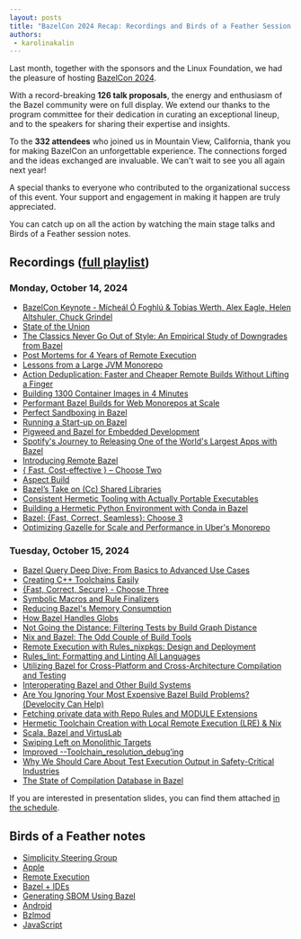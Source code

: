 ```yaml
---
layout: posts
title: "BazelCon 2024 Recap: Recordings and Birds of a Feather Session Notes"
authors:
 - karolinakalin
---
```


Last month, together with the sponsors and the Linux Foundation, we had the pleasure of hosting [BazelCon 2024](https://events.linuxfoundation.org/bazelcon/).

With a record-breaking **126 talk proposals**, the energy and enthusiasm of the Bazel community were on full display. We extend our thanks to the program committee for their dedication in curating an exceptional lineup, and to the speakers for sharing their expertise and insights.

To the **332 attendees** who joined us in Mountain View, California, thank you for making BazelCon an unforgettable experience. The connections forged and the ideas exchanged are invaluable. We can't wait to see you all again next year!

A special thanks to everyone who contributed to the organizational success of this event. Your support and engagement in making it happen are truly appreciated.

You can catch up on all the action by watching the main stage talks and Birds of a Feather session notes.

## Recordings ([full playlist](https://www.youtube.com/playlist?list=PLbzoR-pLrL6ptKfAQNZ5RS4HMdmeilBcw))

### Monday, October 14, 2024

- [BazelCon Keynote - Mícheál Ó Foghlú & Tobias Werth, Alex Eagle, Helen Altshuler, Chuck Grindel](https://www.youtube.com/watch?v=-0DRS99dSU4&list=PLbzoR-pLrL6ptKfAQNZ5RS4HMdmeilBcw)
- [State of the Union](https://www.youtube.com/watch?v=-rjIX5AVF5A&list=PLbzoR-pLrL6ptKfAQNZ5RS4HMdmeilBcw&index=2)
- [The Classics Never Go Out of Style: An Empirical Study of Downgrades from Bazel](https://www.youtube.com/watch?v=Yu281P45NsA&list=PLbzoR-pLrL6ptKfAQNZ5RS4HMdmeilBcw&index=3)
- [Post Mortems for 4 Years of Remote Execution](https://www.youtube.com/watch?v=2c_SaHI3KLs&list=PLbzoR-pLrL6ptKfAQNZ5RS4HMdmeilBcw&index=4)
- [Lessons from a Large JVM Monorepo](https://www.youtube.com/watch?v=-aoFq_rh1QQ&list=PLbzoR-pLrL6ptKfAQNZ5RS4HMdmeilBcw&index=5)
- [Action Deduplication: Faster and Cheaper Remote Builds Without Lifting a Finger](https://www.youtube.com/watch?v=zZB_Q-BKJ04&list=PLbzoR-pLrL6ptKfAQNZ5RS4HMdmeilBcw&index=6)
- [Building 1300 Container Images in 4 Minutes](https://www.youtube.com/watch?v=c-yvIQooOSA&list=PLbzoR-pLrL6ptKfAQNZ5RS4HMdmeilBcw&index=7)
- [Performant Bazel Builds for Web Monorepos at Scale](https://www.youtube.com/watch?v=7gla337tfV0&list=PLbzoR-pLrL6ptKfAQNZ5RS4HMdmeilBcw&index=8)
- [Perfect Sandboxing in Bazel](https://www.youtube.com/watch?v=TxVEJ3gycUw&list=PLbzoR-pLrL6ptKfAQNZ5RS4HMdmeilBcw&index=9)
- [Running a Start-up on Bazel](https://www.youtube.com/watch?v=BSw7HhF9jRM&list=PLbzoR-pLrL6ptKfAQNZ5RS4HMdmeilBcw&index=10)
- [Pigweed and Bazel for Embedded Development](https://www.youtube.com/watch?v=eiHTMU6a7uQ&list=PLbzoR-pLrL6ptKfAQNZ5RS4HMdmeilBcw&index=11)
- [Spotify's Journey to Releasing One of the World's Largest Apps with Bazel](https://www.youtube.com/watch?v=gN-DLmX00mk&list=PLbzoR-pLrL6ptKfAQNZ5RS4HMdmeilBcw&index=12)
- [Introducing Remote Bazel](https://www.youtube.com/watch?v=BM2gsH2Ao04&list=PLbzoR-pLrL6ptKfAQNZ5RS4HMdmeilBcw&index=13)
- [{ Fast, Cost-effective } – Choose Two](https://www.youtube.com/watch?v=wnpqZ5XIEYU&list=PLbzoR-pLrL6ptKfAQNZ5RS4HMdmeilBcw&index=14)
- [Aspect Build](https://www.youtube.com/watch?v=lqo5qkzTS3k&list=PLbzoR-pLrL6ptKfAQNZ5RS4HMdmeilBcw&index=15)
- [Bazel’s Take on (Cc) Shared Libraries](https://www.youtube.com/watch?v=Y7qh-RGtkjg&list=PLbzoR-pLrL6ptKfAQNZ5RS4HMdmeilBcw&index=16)
- [Consistent Hermetic Tooling with Actually Portable Executables](https://www.youtube.com/watch?v=Z-WEnJr5CnM&list=PLbzoR-pLrL6ptKfAQNZ5RS4HMdmeilBcw&index=17)
- [Building a Hermetic Python Environment with Conda in Bazel](https://www.youtube.com/watch?v=9dQK7AacoLs&list=PLbzoR-pLrL6ptKfAQNZ5RS4HMdmeilBcw&index=18)
- [Bazel: {Fast, Correct, Seamless}: Choose 3](https://www.youtube.com/watch?v=LfsykTj38SY&list=PLbzoR-pLrL6ptKfAQNZ5RS4HMdmeilBcw&index=19)
- [Optimizing Gazelle for Scale and Performance in Uber's Monorepo](https://www.youtube.com/watch?v=6NDnxHFbr6Q&list=PLbzoR-pLrL6ptKfAQNZ5RS4HMdmeilBcw&index=20)

### Tuesday, October 15, 2024

- [Bazel Query Deep Dive: From Basics to Advanced Use Cases](https://www.youtube.com/watch?v=Cxz7ys56Irg&list=PLbzoR-pLrL6ptKfAQNZ5RS4HMdmeilBcw&index=21)
- [Creating C++ Toolchains Easily](https://www.youtube.com/watch?v=PVFU5kFyr8Y&list=PLbzoR-pLrL6ptKfAQNZ5RS4HMdmeilBcw&index=22)
- [{Fast, Correct, Secure} - Choose Three](https://www.youtube.com/watch?v=40hSKjw2LEc&list=PLbzoR-pLrL6ptKfAQNZ5RS4HMdmeilBcw&index=23)
- [Symbolic Macros and Rule Finalizers](https://www.youtube.com/watch?v=soKwK4lWl9g&list=PLbzoR-pLrL6ptKfAQNZ5RS4HMdmeilBcw&index=24)
- [Reducing Bazel's Memory Consumption](https://www.youtube.com/watch?v=op4gIYxucjE&list=PLbzoR-pLrL6ptKfAQNZ5RS4HMdmeilBcw&index=25)
- [How Bazel Handles Globs](https://www.youtube.com/watch?v=ZrevTeuU-gQ&list=PLbzoR-pLrL6ptKfAQNZ5RS4HMdmeilBcw&index=26)
- [Not Going the Distance: Filtering Tests by Build Graph Distance](https://www.youtube.com/watch?v=Or0o0Q7Zc1w&list=PLbzoR-pLrL6ptKfAQNZ5RS4HMdmeilBcw&index=27)
- [Nix and Bazel: The Odd Couple of Build Tools](https://www.youtube.com/watch?v=6qOoOsjmyZ0&list=PLbzoR-pLrL6ptKfAQNZ5RS4HMdmeilBcw&index=28)
- [Remote Execution with Rules_nixpkgs: Design and Deployment](https://www.youtube.com/watch?v=U-FO1eFaBnc&list=PLbzoR-pLrL6ptKfAQNZ5RS4HMdmeilBcw&index=29)
- [Rules_lint: Formatting and Linting All Languages](https://www.youtube.com/watch?v=CnK-RAdfrpI&list=PLbzoR-pLrL6ptKfAQNZ5RS4HMdmeilBcw&index=30)
- [Utilizing Bazel for Cross-Platform and Cross-Architecture Compilation and Testing](https://www.youtube.com/watch?v=E3DCwQzRPJA&list=PLbzoR-pLrL6ptKfAQNZ5RS4HMdmeilBcw&index=31)
- [Interoperating Bazel and Other Build Systems](https://www.youtube.com/watch?v=NWMHwWTngVA&list=PLbzoR-pLrL6ptKfAQNZ5RS4HMdmeilBcw&index=32)
- [Are You Ignoring Your Most Expensive Bazel Build Problems? (Develocity Can Help)](https://www.youtube.com/watch?v=GqXxtPTYb3E&list=PLbzoR-pLrL6ptKfAQNZ5RS4HMdmeilBcw&index=33)
- [Fetching private data with Repo Rules and MODULE Extensions](https://www.youtube.com/watch?v=ePrG8iZ6Z_o&list=PLbzoR-pLrL6ptKfAQNZ5RS4HMdmeilBcw&index=34)
- [Hermetic Toolchain Creation with Local Remote Execution (LRE) & Nix](https://www.youtube.com/watch?v=uokjTev8myk&list=PLbzoR-pLrL6ptKfAQNZ5RS4HMdmeilBcw&index=35)
- [Scala, Bazel and VirtusLab](https://www.youtube.com/watch?v=lTeTiDsyATU&list=PLbzoR-pLrL6ptKfAQNZ5RS4HMdmeilBcw&index=36)
- [Swiping Left on Monolithic Targets](https://www.youtube.com/watch?v=v4wkzp-2K9w&list=PLbzoR-pLrL6ptKfAQNZ5RS4HMdmeilBcw&index=37)
- [Improved --Toolchain_resolution_debug’ing](https://www.youtube.com/watch?v=z4-3To3oLGo&list=PLbzoR-pLrL6ptKfAQNZ5RS4HMdmeilBcw&index=38)
- [Why We Should Care About Test Execution Output in Safety-Critical Industries](https://www.youtube.com/watch?v=e3zwztC7t1Q&list=PLbzoR-pLrL6ptKfAQNZ5RS4HMdmeilBcw&index=39)
- [The State of Compilation Database in Bazel](https://www.youtube.com/watch?v=HJGD0-mX6G8&list=PLbzoR-pLrL6ptKfAQNZ5RS4HMdmeilBcw&index=40)

If you are interested in presentation slides, you can find them attached [in the schedule](https://bazelcon2024.sched.com/overview/area/Yes?iframe=no).

## Birds of a Feather notes

- [Simplicity Steering Group](https://docs.google.com/document/d/1ztX_LE7BXzbtgfMte8wHRHNQb0PYqtKS1vFilzTRY4s/edit?usp=sharing)
- [Apple](https://docs.google.com/document/d/1mqTf03vsmO8pq-ga-klq0M34P5U41nWkkyMwu4ctBHo/edit?usp=sharing)
- [Remote Execution](https://docs.google.com/document/d/1Ms90xJk0X7hWjgEc07pEIKSs8UDQgiW0m9xPn9M0r1k/edit?usp=sharing)
- [Bazel + IDEs](https://docs.google.com/document/d/1WlOWYjGZZTciwOfaI8ugxwJSFc8mlOj4nf7PST97rEI/edit?usp=sharing)
- [Generating SBOM Using Bazel](https://docs.google.com/document/d/1pCOqxJTff3R4OBOu4ornyambpURCZmcWJn1ssNQPxY4/edit?usp=sharing)
- [Android](https://docs.google.com/document/d/1BZv6z8rYUIWx-YD8UdWsV2KffjRiO3Q89ubhmGlMlBc/edit?usp=sharing)
- [Bzlmod](https://docs.google.com/document/d/1Z0WvBZMew1EbLFVJz0RAY7wVtEK3Cqkb8dMyv_cguY4/edit?usp=sharing)
- [JavaScript](https://otter.ai/u/PTNv4hgKeJNC5Ul7BTPaWzhTCNI)
